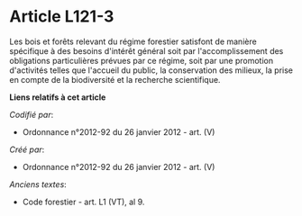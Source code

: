 # Article L121-3

Les bois et forêts relevant du régime forestier satisfont de manière spécifique à des besoins d'intérêt général soit par
l'accomplissement des obligations particulières prévues par ce régime, soit par une promotion d'activités telles que
l'accueil du public, la conservation des milieux, la prise en compte de la biodiversité et la recherche scientifique.

**Liens relatifs à cet article**

_Codifié par_:

  - Ordonnance n°2012-92 du 26 janvier 2012 - art. (V)

_Créé par_:

  - Ordonnance n°2012-92 du 26 janvier 2012 - art. (V)

_Anciens textes_:

  - Code forestier - art. L1 (VT), al 9.
